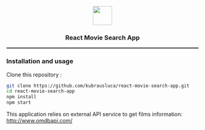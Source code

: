<p align="center">
  <img width="50" height="50" src="https://www.flaticon.com/svg/static/icons/svg/3163/3163508.svg">
</p>
<h3 align="center">
  React Movie Search App
</h3>
<hr style="border:1px solid gray"> </hr>

### Installation and usage
Clone this repository :

```bash
git clone https://github.com/kubrausluca/react-movie-search-app.git
cd react-movie-search-app
npm install
npm start
```

This application relies on external API service to get films information: 
http://www.omdbapi.com/

